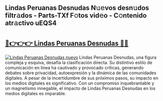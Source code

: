 ## Lindas Peruanas Desnudas N𝚞𝚎vos desn𝚞dos filtr𝚊dos - Parts-TXf F𝚘tos vid𝚎o - C𝚘ntenido atr𝚊ctivo uEQS4

# <h2><a href="http://mb4yyr.tromn.icu/?c=Lindas+Peruanas+Desnudas">🔗👉👉👉 Lindas Peruanas Desnudas 🔗🔗</a></h2>

[![Lindas Peruanas Desnudas nuevo](https://i.imgur.com/pEAQMta.gif)](http://mb4yyr.tromn.icu/?c=Lindas+Peruanas+Desnudas)
Lindas Peruanas Desnudas, una figura compleja y esquiva, desafía la clasificación directa. Su distintivo estilo de comunicación en línea ha cautivado y provocado críticas, generando debates sobre privacidad, autoexpresión y la dinámica de las comunidades digitales. A pesar de la incertidumbre de sus próximos pasos, su impacto en los medios digitales es significativo. Con un compromiso inquebrantable y un magnetismo innegable, el impacto de Lindas Peruanas Desnudas en los medios digitales es imparable.
